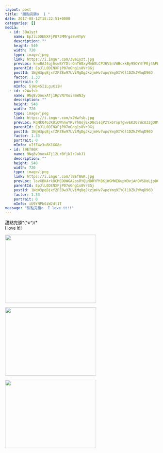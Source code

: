 ```yaml
---
layout: post
title: "甜點完勝o  I " 
date: 2017-08-12T18:22:51+0000 
categories: [] 
media:
  - id: 3Ba1yzt
    name: EpJlL0DENXFjP073MMrgs8w4YpV
    description: ""   
    height: 540
    width: 720
    type: image/jpeg
    link: https://i.imgur.com/3Ba1yzt.jpg
    prevLoc: knwBAJ4qj6swBYYDlrOnTW8xyMmW8LCPJ6V5nVWBcxkBy95OY4fPEj4APWP8cgNEPNwQ1nu4EMy67QpLF1Vyr6ARB8sOQXXVXQ5rivD0Qy2gJ0C6VDVjG2nKu1vgy6qxjzSWBJR29xKXfzmxZAnB58iNO91kgp8BfxQqgx9wjosmVV3G9xy5S32JowwxVMcVlWopQn7GiJwR6JLV17cMlMG9ZmAGHv8v94zkw3i4wxmKNzNMt6X3nl7gM8CNZ3NjKzv6u57
    parentId: EpJlL0DENXFjP07oGng1s8VrBGj
    postId: 1NgW3pqBjxfZPZ8w97LViMgDgJkzjmHv7wpqYmg0IYGl1DZkJWhqD96D
    factor: 1.33
    portrait: 0
    mInfo: SjWp45I1LguK1iH
  - id: x2Wwfsb
    name: 9Nq8vDnoxATj1RpVN7XoirmWN3y
    description: ""   
    height: 540
    width: 720
    type: image/jpeg
    link: https://i.imgur.com/x2Wwfsb.jpg
    prevLoc: RqMkQ4G3K8iOWnnwYRvrh8ojExD8o5sqPzYx6YopTgwvEK207Wc83zgO8V86Ijyzqy0wP7FRyGXQjgAPF7vAmR7pN3T1883PZ0lVCn1kpq2np0uVnRwk1KpVf3mAXnnvZVfxmZPrYEqGh30yjk25ElfplVkx4vwNTDolmDExA2FqKK6oRBkjfR3Qw99g7pu6173o17wmHKVXYDQLnvUBrAA234gDsRPrOAz3ZztEzVNmNEmBhg5wGJEqNwc5wK5xWAYZtKl
    parentId: EpJlL0DENXFjP07oGng1s8VrBGj
    postId: 1NgW3pqBjxfZPZ8w97LViMgDgJkzjmHv7wpqYmg0IYGl1DZkJWhqD96D
    factor: 1.33
    portrait: 0
    mInfo: uIfZ4z3u8K1XO8e
  - id: l9Ef86K
    name: 9Nq8vDnoxATj12LrBYjkIrJokJ1
    description: ""   
    height: 540
    width: 720
    type: image/jpeg
    link: https://i.imgur.com/l9Ef86K.jpg
    prevLoc: lovXBK4rk8CMEOOWGA2osRYQLM8RYPhBKjWGMWE6upW3vjAnOVSDoLjpD0DvTLW0zWp842u7oxWyz2NAiY12gqYwMzIREZxx5E4LFvgyoj70AgIvL7VMqVj3U5ny4mD2R6Fp32vNj8EZim2V8oORERSKpvzyAPNyFOXPoOyzJ2IvBBwQA9jOi5xnz33X1ksl8Nor7XKgUxn9xz24VGFwMvGPVW1WTEg91XW0gDTzrm0qNNNnSVQN0787jRUgZYEzZMZ6T60
    parentId: EpJlL0DENXFjP07oGng1s8VrBGj
    postId: 1NgW3pqBjxfZPZ8w97LViMgDgJkzjmHv7wpqYmg0IYGl1DZkJWhqD96D
    factor: 1.33
    portrait: 0
    mInfo: iU9YNPbGiW2dt1T
message: "甜點完勝o  I love it!!"
---
```


甜點完勝*\(^o^)/*  
I love it!!


[//]: #media:  
<a href="https://i.imgur.com/3Ba1yzt.jpg"><img src="https://i.imgur.com/3Ba1yzt.jpg" height="225" width="300" /></a> 
  

<a href="https://i.imgur.com/x2Wwfsb.jpg"><img src="https://i.imgur.com/x2Wwfsb.jpg" height="225" width="300" /></a> 
  

<a href="https://i.imgur.com/l9Ef86K.jpg"><img src="https://i.imgur.com/l9Ef86K.jpg" height="225" width="300" /></a> 
 
